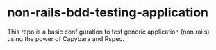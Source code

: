# non-rails-bdd-testing-application
This repo is a basic configuration to test generic application (non rails) using the power of Capybara and Rspec.
